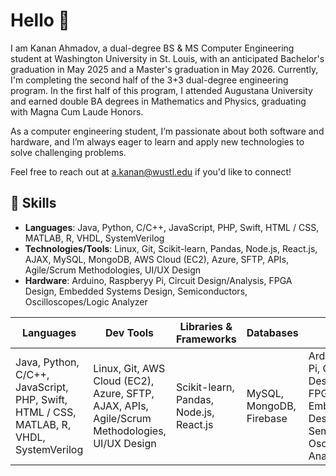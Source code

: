 # Hello 👋

I am Kanan Ahmadov, a dual-degree BS & MS Computer Engineering student at Washington University in St. Louis, with an anticipated Bachelor's graduation in May 2025 and a Master's graduation in May 2026. Currently, I'm completing the second half of the 3+3 dual-degree engineering program. In the first half of this program, I attended Augustana University and earned double BA degrees in Mathematics and Physics, graduating with Magna Cum Laude Honors.

As a computer engineering student, I’m passionate about both software and hardware, and I’m always eager to learn and apply new technologies to solve challenging problems.

Feel free to reach out at a.kanan@wustl.edu if you'd like to connect!

## 🌟 Skills
- **Languages**: Java, Python, C/C++, JavaScript, PHP, Swift, HTML / CSS, MATLAB, R, VHDL, SystemVerilog
- **Technologies/Tools**: Linux, Git, Scikit-learn, Pandas, Node.js, React.js, AJAX, MySQL, MongoDB, AWS Cloud (EC2), Azure, SFTP, APIs, Agile/Scrum Methodologies, UI/UX Design
- **Hardware**: Arduino, Raspberyy Pi, Circuit Design/Analysis, FPGA Design, Embedded Systems Design, Semiconductors, Oscilloscopes/Logic Analyzer

| **Languages** | **Dev Tools** | **Libraries & Frameworks** | **Databases** | **Hardware** |
|---------------|---------------|----------------------------|---------------|--------------|
| Java, Python, C/C++, JavaScript, PHP, Swift, HTML / CSS, MATLAB, R, VHDL, SystemVerilog | Linux, Git, AWS Cloud (EC2), Azure, SFTP, AJAX, APIs, Agile/Scrum Methodologies, UI/UX Design | Scikit-learn, Pandas, Node.js, React.js | MySQL, MongoDB, Firebase | Arduino, Raspberyy Pi, Circuit Design/Analysis, FPGA Design, Embedded Systems Design, Semiconductors, Oscilloscopes/Logic Analyzer


